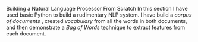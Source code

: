 Building a Natural Language Processor From Scratch
In this section I have used basic Python to build a rudimentary NLP system. I have build a *corpus of documents* , created *vocabulary* from
all the words in both documents, and then demonstrate a *Bag of Words* technique to extract features from each document.
